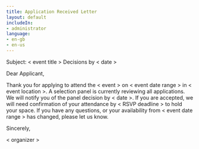 ```yaml
---
title: Application Received Letter
layout: default
includeIn: 
- administrator
language:
- en-gb
- en-us
---
```

Subject: < event title > Decisions by < date >

Dear Applicant,

Thank you for applying to attend the < event > on < event date range > in < event location >. A selection panel is currently reviewing all applications. We will notify you of the panel decision by < date >. If you are accepted, we will need confirmation of your attendance by < RSVP deadline > to hold your space. If you have any questions, or your availability from < event date range > has changed, please let us know.

Sincerely,

< organizer >